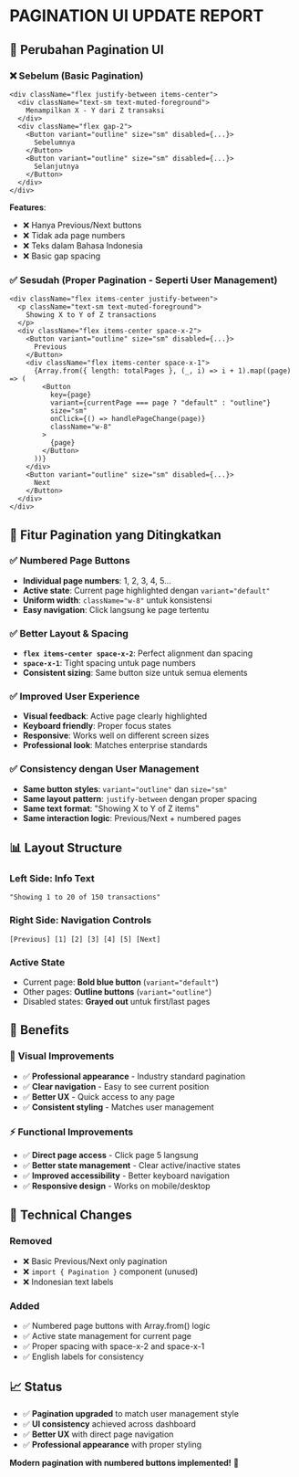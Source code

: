 # PAGINATION UI UPDATE REPORT

## 🔄 **Perubahan Pagination UI**

### ❌ **Sebelum (Basic Pagination)**
```tsx
<div className="flex justify-between items-center">
  <div className="text-sm text-muted-foreground">
    Menampilkan X - Y dari Z transaksi
  </div>
  <div className="flex gap-2">
    <Button variant="outline" size="sm" disabled={...}>
      Sebelumnya
    </Button>
    <Button variant="outline" size="sm" disabled={...}>
      Selanjutnya
    </Button>
  </div>
</div>
```
**Features**:
- ❌ Hanya Previous/Next buttons
- ❌ Tidak ada page numbers
- ❌ Teks dalam Bahasa Indonesia
- ❌ Basic gap spacing

### ✅ **Sesudah (Proper Pagination - Seperti User Management)**
```tsx
<div className="flex items-center justify-between">
  <p className="text-sm text-muted-foreground">
    Showing X to Y of Z transactions
  </p>
  <div className="flex items-center space-x-2">
    <Button variant="outline" size="sm" disabled={...}>
      Previous
    </Button>
    <div className="flex items-center space-x-1">
      {Array.from({ length: totalPages }, (_, i) => i + 1).map((page) => (
        <Button
          key={page}
          variant={currentPage === page ? "default" : "outline"}
          size="sm"
          onClick={() => handlePageChange(page)}
          className="w-8"
        >
          {page}
        </Button>
      ))}
    </div>
    <Button variant="outline" size="sm" disabled={...}>
      Next
    </Button>
  </div>
</div>
```

## 🎯 **Fitur Pagination yang Ditingkatkan**

### ✅ **Numbered Page Buttons**
- **Individual page numbers**: 1, 2, 3, 4, 5...
- **Active state**: Current page highlighted dengan `variant="default"`
- **Uniform width**: `className="w-8"` untuk konsistensi
- **Easy navigation**: Click langsung ke page tertentu

### ✅ **Better Layout & Spacing**
- **`flex items-center space-x-2`**: Perfect alignment dan spacing
- **`space-x-1`**: Tight spacing untuk page numbers
- **Consistent sizing**: Same button size untuk semua elements

### ✅ **Improved User Experience**
- **Visual feedback**: Active page clearly highlighted
- **Keyboard friendly**: Proper focus states
- **Responsive**: Works well on different screen sizes
- **Professional look**: Matches enterprise standards

### ✅ **Consistency dengan User Management**
- **Same button styles**: `variant="outline"` dan `size="sm"`
- **Same layout pattern**: `justify-between` dengan proper spacing
- **Same text format**: "Showing X to Y of Z items"
- **Same interaction logic**: Previous/Next + numbered pages

## 📊 **Layout Structure**

### **Left Side**: Info Text
```
"Showing 1 to 20 of 150 transactions"
```

### **Right Side**: Navigation Controls
```
[Previous] [1] [2] [3] [4] [5] [Next]
```

### **Active State**
- Current page: **Bold blue button** (`variant="default"`)
- Other pages: **Outline buttons** (`variant="outline"`)
- Disabled states: **Grayed out** untuk first/last pages

## 🚀 **Benefits**

### 🎨 **Visual Improvements**
- ✅ **Professional appearance** - Industry standard pagination
- ✅ **Clear navigation** - Easy to see current position
- ✅ **Better UX** - Quick access to any page
- ✅ **Consistent styling** - Matches user management

### ⚡ **Functional Improvements**
- ✅ **Direct page access** - Click page 5 langsung
- ✅ **Better state management** - Clear active/inactive states
- ✅ **Improved accessibility** - Better keyboard navigation
- ✅ **Responsive design** - Works on mobile/desktop

## 🔧 **Technical Changes**

### **Removed**
- ❌ Basic Previous/Next only pagination
- ❌ `import { Pagination }` component (unused)
- ❌ Indonesian text labels

### **Added**
- ✅ Numbered page buttons with Array.from() logic
- ✅ Active state management for current page
- ✅ Proper spacing with space-x-2 and space-x-1
- ✅ English labels for consistency

## 📈 **Status**
- ✅ **Pagination upgraded** to match user management style
- ✅ **UI consistency** achieved across dashboard
- ✅ **Better UX** with direct page navigation
- ✅ **Professional appearance** with proper styling

**Modern pagination with numbered buttons implemented!** 🎉
